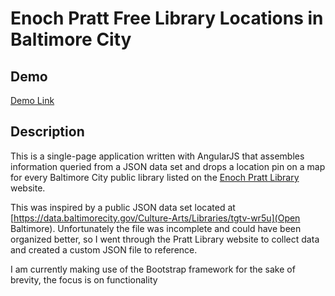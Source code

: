 # Enoch Pratt Free Library Locations in Baltimore City

## Demo
[Demo Link](https://mimikim.github.io/Baltimore-City-Library-Locations)

## Description
This is a single-page application written with AngularJS that assembles information queried from a JSON data set and drops a location pin on a map for every Baltimore City public library listed on the [Enoch Pratt Library](http://www.prattlibrary.org) website.

This was inspired by a public JSON data set located at [https://data.baltimorecity.gov/Culture-Arts/Libraries/tgtv-wr5u](Open Baltimore). Unfortunately the file was incomplete and could have been organized better, so I went through the Pratt Library website to collect data and created a custom JSON file to reference.

I am currently making use of the Bootstrap framework for the sake of brevity, the focus is on functionality